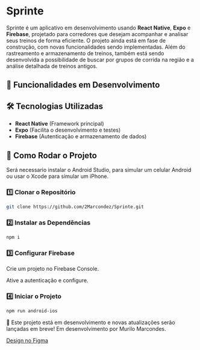 # Sprinte 

Sprinte é um aplicativo em desenvolvimento usando **React Native**, **Expo** e **Firebase**, projetado para corredores que desejam acompanhar e analisar seus treinos de forma eficiente. O projeto ainda está em fase de construção, com novas funcionalidades sendo implementadas. Além do rastreamento e armazenamento de treinos, também está sendo desenvolvida a possibilidade de buscar por grupos de corrida na região e a análise detalhada de treinos antigos.

## 📌 Funcionalidades em Desenvolvimento

## 🛠️ Tecnologias Utilizadas

- **React Native** (Framework principal)  
- **Expo** (Facilita o desenvolvimento e testes)  
- **Firebase** (Autenticação e armazenamento de dados)  

## 🚀 Como Rodar o Projeto
Será necessario instalar o Android Studio, para simular um celular Android ou usar o Xcode para simular um iPhone.

### 1️⃣ Clonar o Repositório
```bash
git clone https://github.com/2Marcondez/Sprinte.git
```

### 2️⃣ Instalar as Dependências
```bash
npm i
```
### 3️⃣ Configurar Firebase
Crie um projeto no Firebase Console.

Ative a autenticação e configure.

### 4️⃣ Iniciar o Projeto
```bash
npm run android-ios
```

📢 Este projeto está em desenvolvimento e novas atualizações serão lançadas em breve!
Em desenvolvimento por Murilo Marcondes.

[Design no Figma](https://www.figma.com/design/3PJcfcC5ftOXlhWP7MUjVS/Untitled?t=61HRZstflPHT6KbM-1)
